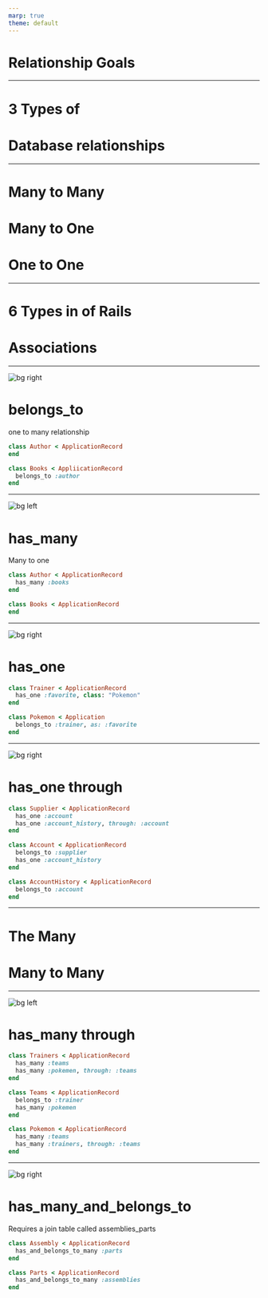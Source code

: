 ```yaml
---
marp: true
theme: default
---
```

# Relationship Goals

---
# 3 Types of 
# Database relationships

---
# Many to Many
# Many to One
# One to One

---
# 6 Types in of Rails
# Associations

---
![bg right](https://www.fillmurray.com/g/155/300)
# belongs_to

one to many relationship

```ruby
class Author < ApplicationRecord
end

class Books < AppliicationRecord
  belongs_to :author
end
```

---
![bg left](https://www.fillmurray.com/g/155/300)

# has_many
Many to one

```ruby
class Author < ApplicationRecord
  has_many :books
end

class Books < ApplicationRecord
end
```

---
![bg right](https://www.fillmurray.com/g/155/300)

# has_one

```ruby
class Trainer < ApplicationRecord
  has_one :favorite, class: "Pokemon"
end

class Pokemon < Application
  belongs_to :trainer, as: :favorite
end
```
---
![bg right](https://www.fillmurray.com/g/155/300)

# has_one through

```ruby
class Supplier < ApplicationRecord
  has_one :account
  has_one :account_history, through: :account
end

class Account < ApplicationRecord
  belongs_to :supplier
  has_one :account_history
end

class AccountHistory < ApplicationRecord
  belongs_to :account
end
```

---
# The Many
# Many to Many

---
![bg left](https://www.fillmurray.com/g/155/300)

# has_many through

```ruby
class Trainers < ApplicationRecord
  has_many :teams
  has_many :pokemen, through: :teams
end

class Teams < ApplicationRecord
  belongs_to :trainer
  has_many :pokemen
end

class Pokemon < ApplicationRecord
  has_many :teams
  has_many :trainers, through: :teams
end
```

---
![bg right](https://www.fillmurray.com/g/155/300)

# has_many_and_belongs_to

Requires a join table called assemblies_parts

```ruby
class Assembly < ApplicationRecord
  has_and_belongs_to_many :parts
end

class Parts < ApplicationRecord
  has_and_belongs_to_many :assemblies
end
```
